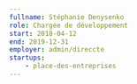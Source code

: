 ```yaml
---
fullname: Stéphanie Denysenko
role: Chargée de développement
start: 2018-04-12
end: 2019-12-31
employer: admin/direccte
startups:
    - place-des-entreprises
---
```

